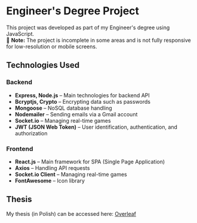 # Engineer's Degree Project  

This project was developed as part of my Engineer's degree using JavaScript.  
🚧 **Note:** The project is incomplete in some areas and is not fully responsive for low-resolution or mobile screens.  

## Technologies Used  

### Backend  
- **Express, Node.js** – Main technologies for backend API  
- **Bcryptjs, Crypto** – Encrypting data such as passwords  
- **Mongoose** – NoSQL database handling  
- **Nodemailer** – Sending emails via a Gmail account  
- **Socket.io** – Managing real-time games  
- **JWT (JSON Web Token)** – User identification, authentication, and authorization  

### Frontend  
- **React.js** – Main framework for SPA (Single Page Application)  
- **Axios** – Handling API requests  
- **Socket.io Client** – Managing real-time games  
- **FontAwesome** – Icon library  

## Thesis  
My thesis (in Polish) can be accessed here: [Overleaf](https://www.overleaf.com/read/smdwgfhwryyv#a0e7a7)  
